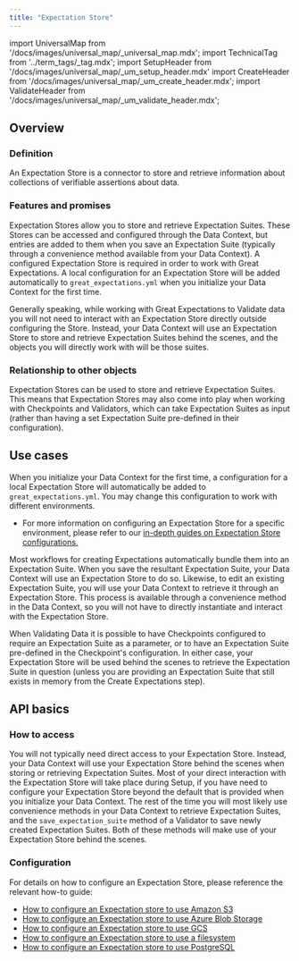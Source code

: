 ```yaml
---
title: "Expectation Store"
---
```

import UniversalMap from '/docs/images/universal_map/_universal_map.mdx';
import TechnicalTag from '../term_tags/_tag.mdx';
import SetupHeader from '/docs/images/universal_map/_um_setup_header.mdx'
import CreateHeader from '/docs/images/universal_map/_um_create_header.mdx';
import ValidateHeader from '/docs/images/universal_map/_um_validate_header.mdx';


<UniversalMap setup='active' connect='inactive' create='active' validate='active'/> 

## Overview

### Definition

An Expectation Store is a connector to store and retrieve information about collections of verifiable assertions about data.

### Features and promises

Expectation Stores allow you to store and retrieve Expectation Suites.  These Stores can be accessed and configured through the Data Context, but entries are added to them when you save an Expectation Suite (typically through a convenience method available from your Data Context).  A configured Expectation Store is required in order to work with Great Expectations.  A local configuration for an Expectation Store will be added automatically to `great_expectations.yml` when you initialize your Data Context for the first time.

Generally speaking, while working with Great Expectations to Validate data you will not need to interact with an Expectation Store directly outside configuring the Store.  Instead, your Data Context will use an Expectation Store to store and retrieve Expectation Suites behind the scenes, and the objects you will directly work with will be those suites.

### Relationship to other objects

Expectation Stores can be used to store and retrieve Expectation Suites.  This means that Expectation Stores may also come into play when working with Checkpoints and Validators, which can take Expectation Suites as input (rather than having a set Expectation Suite pre-defined in their configuration).

## Use cases

<SetupHeader/>

When you initialize your Data Context for the first time, a configuration for a local Expectation Store will automatically be added to `great_expectations.yml`. You may change this configuration to work with different environments. 

- For more information on configuring an Expectation Store for a specific environment, please refer to our [in-depth guides on Expectation Store configurations.](../guides/setup/index.md#expectation-stores)

<CreateHeader/>

Most workflows for creating Expectations automatically bundle them into an Expectation Suite.  When you save the resultant Expectation Suite, your Data Context will use an Expectation Store to do so.  Likewise, to edit an existing Expectation Suite, you will use your Data Context to retrieve it through an Expectation Store.  This process is available through a convenience method in the Data Context, so you will not have to directly instantiate and interact with the Expectation Store.

<ValidateHeader/>

When Validating Data it is possible to have Checkpoints configured to require an Expectation Suite as a parameter, or to have an Expectation Suite pre-defined in the Checkpoint's configuration.  In either case, your Expectation Store will be used behind the scenes to retrieve the Expectation Suite in question (unless you are providing an Expectation Suite that still exists in memory from the Create Expectations step).

## API basics

### How to access

You will not typically need direct access to your Expectation Store.  Instead, your Data Context will use your Expectation Store behind the scenes when storing or retrieving Expectation Suites.  Most of your direct interaction with the Expectation Store will take place during Setup, if you have need to configure your Expectation Store beyond the default that is provided when you initialize your Data Context.  The rest of the time you will most likely use convenience methods in your Data Context to retrieve Expectation Suites, and the `save_expectation_suite` method of a Validator to save newly created Expectation Suites.  Both of these methods will make use of your Expectation Store behind the scenes.

### Configuration

For details on how to configure an Expectation Store, please reference the relevant how-to guide:

- [How to configure an Expectation store to use Amazon S3](../guides/setup/configuring_metadata_stores/how_to_configure_an_expectation_store_in_amazon_s3.md)
- [How to configure an Expectation store to use Azure Blob Storage](../guides/setup/configuring_metadata_stores/how_to_configure_an_expectation_store_in_azure_blob_storage.md)
- [How to configure an Expectation store to use GCS](../guides/setup/configuring_metadata_stores/how_to_configure_an_expectation_store_in_gcs.md)
- [How to configure an Expectation store to use a filesystem](../guides/setup/configuring_metadata_stores/how_to_configure_an_expectation_store_on_a_filesystem.md)
- [How to configure an Expectation store to use PostgreSQL](../guides/setup/configuring_metadata_stores/how_to_configure_an_expectation_store_to_postgresql.md)


